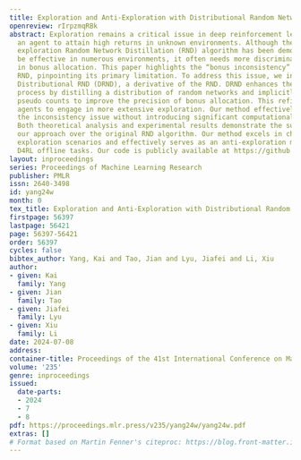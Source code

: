 ```yaml
---
title: Exploration and Anti-Exploration with Distributional Random Network Distillation
openreview: rIrpzmqRBk
abstract: Exploration remains a critical issue in deep reinforcement learning for
  an agent to attain high returns in unknown environments. Although the prevailing
  exploration Random Network Distillation (RND) algorithm has been demonstrated to
  be effective in numerous environments, it often needs more discriminative power
  in bonus allocation. This paper highlights the “bonus inconsistency” issue within
  RND, pinpointing its primary limitation. To address this issue, we introduce the
  Distributional RND (DRND), a derivative of the RND. DRND enhances the exploration
  process by distilling a distribution of random networks and implicitly incorporating
  pseudo counts to improve the precision of bonus allocation. This refinement encourages
  agents to engage in more extensive exploration. Our method effectively mitigates
  the inconsistency issue without introducing significant computational overhead.
  Both theoretical analysis and experimental results demonstrate the superiority of
  our approach over the original RND algorithm. Our method excels in challenging online
  exploration scenarios and effectively serves as an anti-exploration mechanism in
  D4RL offline tasks. Our code is publicly available at https://github.com/yk7333/DRND.
layout: inproceedings
series: Proceedings of Machine Learning Research
publisher: PMLR
issn: 2640-3498
id: yang24w
month: 0
tex_title: Exploration and Anti-Exploration with Distributional Random Network Distillation
firstpage: 56397
lastpage: 56421
page: 56397-56421
order: 56397
cycles: false
bibtex_author: Yang, Kai and Tao, Jian and Lyu, Jiafei and Li, Xiu
author:
- given: Kai
  family: Yang
- given: Jian
  family: Tao
- given: Jiafei
  family: Lyu
- given: Xiu
  family: Li
date: 2024-07-08
address:
container-title: Proceedings of the 41st International Conference on Machine Learning
volume: '235'
genre: inproceedings
issued:
  date-parts:
  - 2024
  - 7
  - 8
pdf: https://proceedings.mlr.press/v235/yang24w/yang24w.pdf
extras: []
# Format based on Martin Fenner's citeproc: https://blog.front-matter.io/posts/citeproc-yaml-for-bibliographies/
---
```

